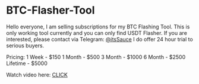 # BTC-Flasher-Tool

Hello everyone, I am selling subscriptions for my BTC Flashing Tool.
This is only working tool currently and you can only find USDT Flasher.
If you are interested, please contact via Telegram: [@itsSauce](https://t.me/itsSauce)
I do offer 24 hour trial to serious buyers.

Pricing:
1 Week - $150
1 Month - $500
3 Month - $1000
6 Month - $2500
Lifetime - $5000

Watch video here: [CLICK​](https://vimeo.com/1050920774)
